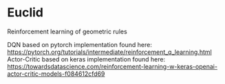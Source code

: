 # Euclid
Reinforcement learning of geometric rules

DQN based on pytorch implementation found here: https://pytorch.org/tutorials/intermediate/reinforcement_q_learning.html
Actor-Critic based on keras implementation found here: https://towardsdatascience.com/reinforcement-learning-w-keras-openai-actor-critic-models-f084612cfd69